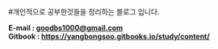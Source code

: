 #개인적으로 공부한것들을 정리하는 블로그 입니다. 

**E-mail : goodbs1000@gmail.com<br>
Gitbook : https://yangbongsoo.gitbooks.io/study/content/**
